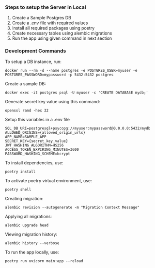 ### Steps to setup the Server in Local

1. Create a Sample Postgres DB
2. Create a .env file with required values
3. Install all required packages using poetry 
4. Create necessary tables using alembic migrations
5. Run the app using given command in next section 

### Development Commands

To setup a DB instance, run:

```
docker run --rm -d --name postgres -e POSTGRES_USER=myuser -e POSTGRES_PASSWORD=mypassword -p 5432:5432 postgres
```

Create a sample DB:

```
docker exec -it postgres psql -U myuser -c 'CREATE DATABASE mydb;'
```

Generate secret key value using this command:

```
openssl rand -hex 32
```

Setup this variables in a .env file

```
SQL_DB_URI=postgresql+psycopg://myuser:mypassword@0.0.0.0:5432/mydb
ALLOWED_ORIGINS={allowed_origin_urls}
APP_NAME=SAMPLE_APP
SECRET_KEY={secret_key_value}
JWT_HASHING_ALGORITHM=HS256
ACCESS_TOKEN_EXPIRING_MINUTES=3600
PASSWORD_HASHING_SCHEME=bcrypt
```

To install dependencies, use:

```
poetry install
```

To activate poetry virtual environment, use:

```
poetry shell
```

Creating migration:
```
alembic revision --autogenerate -m "Migration Context Message"
```
Applying all migrations:

```
alembic upgrade head
```

Viewing migration history:

```
alembic history --verbose
```

To run the app locally, use:

```
poetry run uvicorn main:app --reload
```